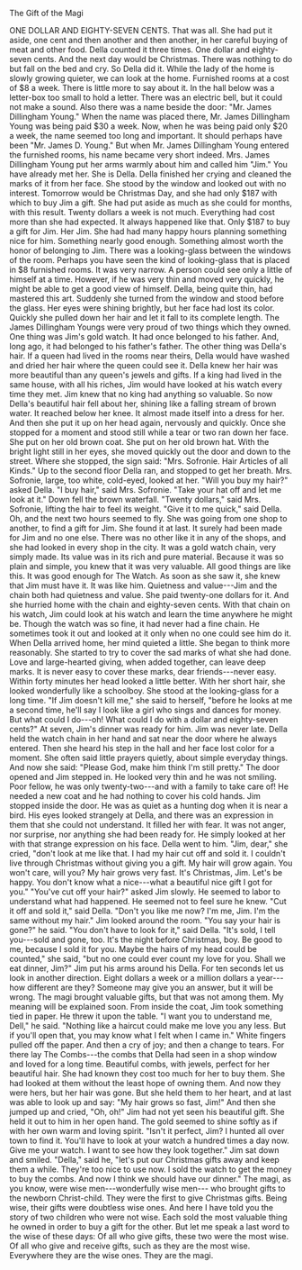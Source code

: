 The Gift of the Magi

ONE DOLLAR AND EIGHTY-SEVEN CENTS.     That was all. She had put it aside, one cent and then another and then another, in her careful buying of meat and other food. Della counted 
it three times. One dollar and eighty-seven cents. And the next day 
would be Christmas.
There was nothing to do but fall on the bed and cry. So Della did it. 
While the lady of the home is slowly growing quieter, we can 
look at the home. Furnished rooms at a cost of $8 a week. There is little more to say about it.
In the hall below was a letter-box too small to hold a letter. There was an electric bell, but it could not make a sound. Also there was a 
name beside the door: "Mr. James Dillingham Young."
When the name was placed there, Mr. James Dillingham Young was being paid $30 a week. Now, when he was being paid only $20 a week, the name seemed too long and important. It should perhaps have been "Mr. James D. Young." But when Mr. James Dillingham Young entered the furnished rooms, his name became very short indeed. Mrs. James Dillingham Young put her arms warmly about him and called 
him "Jim." You have already met her. She is Della.
Della finished her crying and cleaned the marks of it from her face. She stood by the window and looked out with no interest. Tomorrow would be Christmas Day, and she had only $187 with which to buy 
Jim a gift. She had put aside as much as she could for months, with this result. Twenty dollars a week is not much. Everything had cost more than she had expected. It always happened like that.
Only $187 to buy a gift for Jim. Her Jim. She had had many happy hours planning something nice for him. Something nearly good enough. Something almost worth the honor of belonging to Jim.
There was a looking-glass between the windows of the room. Perhaps you have seen the kind of looking-glass that is placed in $8 furnished rooms. It was very narrow. A person could see only a little of himself at a time. However, if he was very thin and moved very quickly, he might be able to get a good view of himself. Della, being quite thin, had mastered this art.
Suddenly she turned from the window and stood before the glass. Her eyes were shining brightly, but her face had lost its color. Quickly she pulled down her hair and let it fall to its complete length.
The James Dillingham Youngs were very proud of two things which they owned. One thing was Jim's gold watch. It had once belonged to 
his father. And, long ago, it had belonged to his father's father. The 
other thing was Della's hair.
If a queen had lived in the rooms near theirs, Della would have washed and dried her hair where the queen could see it. Della knew 
her hair was more beautiful than any queen's jewels and gifts.
If a king had lived in the same house, with all his riches, Jim would have looked at his watch every time they met. Jim knew that no king 
had anything so valuable.
So now Della's beautiful hair fell about her, shining like a falling stream of brown water. It reached below her knee. It almost made itself into a dress for her.
And then she put it up on her head again, nervously and quickly. Once she stopped for a moment and stood still while a tear or two ran down her face.
She put on her old brown coat. She put on her old brown hat. 
With the bright light still in her eyes, she moved quickly out the door and down to the street.
Where she stopped, the sign said: "Mrs. Sofronie. Hair Articles 
of all Kinds."
Up to the second floor Della ran, and stopped to get her breath.
Mrs. Sofronie, large, too white, cold-eyed, looked at her.
"Will you buy my hair?" asked Della.
"I buy hair," said Mrs. Sofronie. "Take your hat off and let me look at it."
Down fell the brown waterfall.
"Twenty dollars," said Mrs. Sofronie, lifting the hair to feel its weight.
"Give it to me quick," said Della.
Oh, and the next two hours seemed to fly. She was going from 
one shop to another, to find a gift for Jim.
She found it at last. It surely had been made for Jim and no one else. There was no other like it in any of the shops, and she had looked in every shop in the city.
It was a gold watch chain, very simply made. Its value was in its 
rich and pure material. Because it was so plain and simple, you knew 
that it was very valuable. All good things are like this.
It was good enough for The Watch.
As soon as she saw it, she knew that Jim must have it. It was like him. Quietness and value---Jim and the chain both had quietness and value. She paid twenty-one dollars for it. And she hurried home with 
the chain and eighty-seven cents. 
With that chain on his watch, Jim could look at his watch and learn the time anywhere he might be. Though the watch was so fine, 
it had never had a fine chain. He sometimes took it out and looked at 
it only when no one could see him do it.
When Della arrived home, her mind quieted a little. She began to 
think more reasonably. She started to try to cover the sad marks of what she had done. Love and large-hearted giving, when added together, can leave deep marks. It is never easy to cover these marks, dear friends---never easy.
Within forty minutes her head looked a little better. With her 
short hair, she looked wonderfully like a schoolboy. She stood at the looking-glass for a long time.
"If Jim doesn't kill me," she said to herself, "before he looks at me 
a second time, he'll say I look like a girl who sings and dances for money. But what could I do---oh! What could I do with a dollar and eighty-seven cents?"
At seven, Jim's dinner was ready for him.
Jim was never late. Della held the watch chain in her hand and sat near the door where he always entered. Then she heard his step in 
the hall and her face lost color for a moment. She often said little prayers quietly, about simple everyday things. And now she said: "Please God, make him think I'm still pretty."
The door opened and Jim stepped in. He looked very thin and he was not smiling. Poor fellow, he was only twenty-two---and with a family to take care of! He needed a new coat and he had nothing to cover his cold hands.
Jim stopped inside the door. He was as quiet as a hunting dog when it is near a bird. His eyes looked strangely at Della, and there was an expression in them that she could not understand. It filled her with fear. It was not anger, nor surprise, nor anything she had been ready for. He simply looked at her with that strange expression on his face.
Della went to him.
"Jim, dear," she cried, "don't look at me like that. I had my hair cut off and sold it. I couldn't live through Christmas without giving you a 
gift. My hair will grow again. You won't care, will you? My hair grows very fast. It's Christmas, Jim. Let's be happy. You don't know what a nice---what a beautiful nice gift I got for you."
"You've cut off your hair?" asked Jim slowly. He seemed to labor to understand what had happened. He seemed not to feel sure he 
knew.
"Cut it off and sold it," said Della. "Don't you like me now? I'm 
me, Jim. I'm the same without my hair."
Jim looked around the room.
"You say your hair is gone?" he said.
"You don't have to look for it," said Della. "It's sold, I tell you---sold and gone, too. It's the night before Christmas, boy. Be good to me, because I sold it for you. Maybe the hairs of my head could be counted," she said, "but no one could ever count my love for you. Shall we eat 
dinner, Jim?"
Jim put his arms around his Della. For ten seconds let us look in another direction. Eight dollars a week or a million dollars a year--- how different are they? Someone may give you an answer, but it will 
be wrong. The magi brought valuable gifts, but that was not among them. My meaning will be explained soon.
From inside the coat, Jim took something tied in paper. He threw it upon the table.
"I want you to understand me, Dell," he said. "Nothing like a 
haircut could make me love you any less. But if you'll open that, you 
may know what I felt when I came in."
White fingers pulled off the paper. And then a cry of joy; and 
then a change to tears.
For there lay The Combs---the combs that Della had seen in a shop window and loved for a long time. Beautiful combs, with jewels, perfect for her beautiful hair. She had known they cost too much for 
her to buy them. She had looked at them without the least hope of 
owning them. And now they were hers, but her hair was gone.
But she held them to her heart, and at last was able to look up 
and say: "My hair grows so fast, Jim!"
And then she jumped up and cried, "Oh, oh!"
Jim had not yet seen his beautiful gift. She held it out to him in 
her open hand. The gold seemed to shine softly as if with her own warm 
and loving spirit.
"Isn't it perfect, Jim? I hunted all over town to find it. You'll have to look at your watch a hundred times a day now. Give me your watch. I want to see how they look together."
Jim sat down and smiled.
"Della," said he, "let's put our Christmas gifts away and keep them 
a while. They're too nice to use now. I sold the watch to get the money to buy the combs. And now I think we should have our dinner."
The magi, as you know, were wise men---wonderfully wise men--- who brought gifts to the newborn Christ-child. They were the first to give Christmas gifts. Being wise, their gifts were doubtless wise ones. And here I have told you the story of two children who were not wise. Each sold the most valuable thing he owned in order to buy a gift for the other. But let me speak a last word to the wise of these days: Of all 
who give gifts, these two were the most wise. Of all who give and receive 
gifts, such as they are the most wise. Everywhere they are the wise ones. 
They are the magi.
